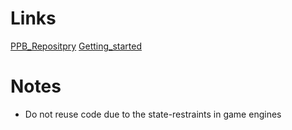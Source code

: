 # Links
[PPB_Repositpry](https://github.com/ppb/pursuedpybear)
[Getting_started](https://ppb.readthedocs.io/en/stable/getting-started.html#a-basic-game)
# Notes 
- Do not reuse code due to the state-restraints in game engines